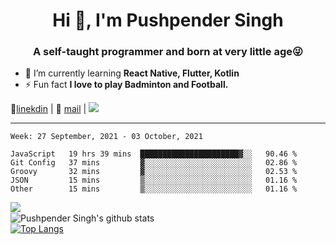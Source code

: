<h1 align="center">Hi 👋, I'm Pushpender Singh</h1>
<h3 align="center">A self-taught programmer and born at very little age😜</h3>

- 🌱 I’m currently learning **React Native, Flutter, Kotlin**
- ⚡ Fun fact **I love to play Badminton and Football.**

👔[linekdin](https://www.linkedin.com/in/pushpender-singh-240061202/) | 📧 [mail](mailto:pushpendersingh@p2devs.com) | ![](https://komarev.com/ghpvc/?username=pushpender-singh-ap&color=blue)


---

<!--START_SECTION:waka-->
```text
Week: 27 September, 2021 - 03 October, 2021

JavaScript   19 hrs 39 mins  ██████████████████████▓░░   90.46 % 
Git Config   37 mins         ▓░░░░░░░░░░░░░░░░░░░░░░░░   02.86 % 
Groovy       32 mins         ▓░░░░░░░░░░░░░░░░░░░░░░░░   02.53 % 
JSON         15 mins         ▒░░░░░░░░░░░░░░░░░░░░░░░░   01.16 % 
Other        15 mins         ▒░░░░░░░░░░░░░░░░░░░░░░░░   01.16 % 
```
<!--END_SECTION:waka-->

<img align="left" src="https://github-readme-streak-stats.herokuapp.com/?user=pushpender-singh-ap&theme=dark" /></br>
![Pushpender Singh's github stats](https://github-readme-stats.vercel.app/api?username=pushpender-singh-ap&show_icons=true&theme=radical&count_private=true)</br>
[![Top Langs](https://github-readme-stats.vercel.app/api/top-langs/?username=pushpender-singh-ap&theme=radical)](https://github.com/pushpender-singh-ap/github-readme-stats)
